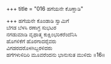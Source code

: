 +++
title = "016 ಹಗೆಯನೇ ಕೊಣ್ಡಾಡಿ"

+++
ಹಗೆಯನೇ ಕೊಂಡಾಡಿ ಸ್ವಾಮಿಗೆ  
ಬೆಗಡ ಬೆಳಸಿ ರಣಾಗ್ರ ಸುಭಟರ  
ನಗಡುಮಾಡಿ ವೃಥಾತ್ಮ ಕುಕ್ಷಿಂಭರಿಕರೆಂದೆನಿಸಿ  
ಹೊಗಳಿಕೆಗೆ ಹೊರಗಾದರೈವರು   
ವಿಗಡರದರೊಳಗಿಬ್ಬರಳಿದರು  
ಹಗೆಗಳುಳಿದಿರಿ ಮೂವರೆಂದನು ಭಾನುಸುತ ಮುಳಿದು      ॥16॥